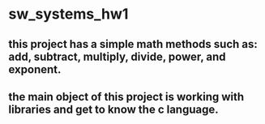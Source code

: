 # sw_systems_hw1

## this project has a simple math methods such as: add, subtract, multiply, divide, power, and exponent.

## the main object of this project is working with libraries and get to know the c language. 
